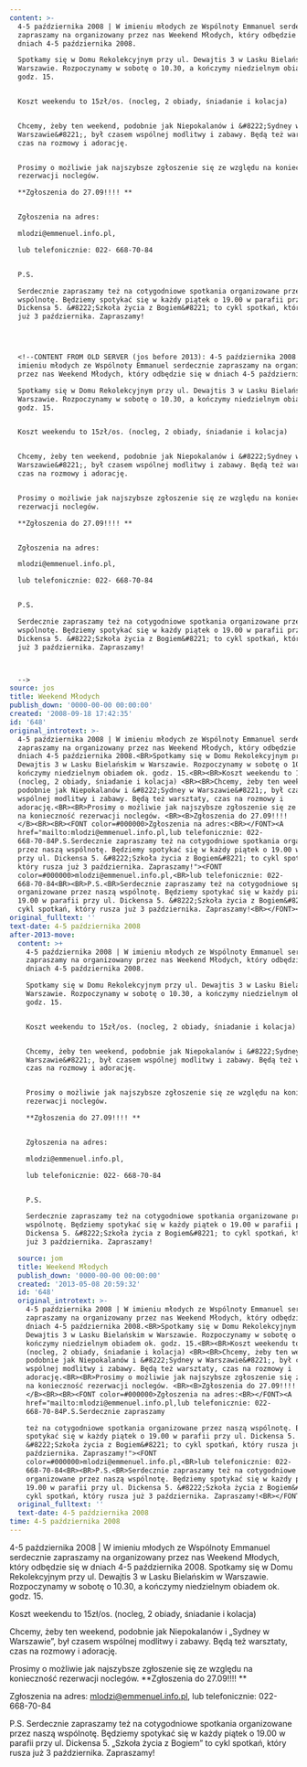 ```yaml
---
content: >-
  4-5 października 2008 | W imieniu młodych ze Wspólnoty Emmanuel serdecznie
  zapraszamy na organizowany przez nas Weekend Młodych, który odbędzie się w
  dniach 4-5 października 2008.

  Spotkamy się w Domu Rekolekcyjnym przy ul. Dewajtis 3 w Lasku Bielańskim w
  Warszawie. Rozpoczynamy w sobotę o 10.30, a kończymy niedzielnym obiadem ok.
  godz. 15.


  Koszt weekendu to 15zł/os. (nocleg, 2 obiady, śniadanie i kolacja) 


  Chcemy, żeby ten weekend, podobnie jak Niepokalanów i &#8222;Sydney w
  Warszawie&#8221;, był czasem wspólnej modlitwy i zabawy. Będą też warsztaty,
  czas na rozmowy i adorację.


  Prosimy o możliwie jak najszybsze zgłoszenie się ze względu na konieczność
  rezerwacji noclegów. 

  **Zgłoszenia do 27.09!!!! **


  Zgłoszenia na adres:

  mlodzi@emmenuel.info.pl,

  lub telefonicznie: 022- 668-70-84


  P.S.

  Serdecznie zapraszamy też na cotygodniowe spotkania organizowane przez naszą
  wspólnotę. Będziemy spotykać się w każdy piątek o 19.00 w parafii przy ul.
  Dickensa 5. &#8222;Szkoła życia z Bogiem&#8221; to cykl spotkań, który rusza
  już 3 października. Zapraszamy!




  <!--CONTENT FROM OLD SERVER (jos before 2013): 4-5 października 2008 | W
  imieniu młodych ze Wspólnoty Emmanuel serdecznie zapraszamy na organizowany
  przez nas Weekend Młodych, który odbędzie się w dniach 4-5 października 2008.

  Spotkamy się w Domu Rekolekcyjnym przy ul. Dewajtis 3 w Lasku Bielańskim w
  Warszawie. Rozpoczynamy w sobotę o 10.30, a kończymy niedzielnym obiadem ok.
  godz. 15.


  Koszt weekendu to 15zł/os. (nocleg, 2 obiady, śniadanie i kolacja) 


  Chcemy, żeby ten weekend, podobnie jak Niepokalanów i &#8222;Sydney w
  Warszawie&#8221;, był czasem wspólnej modlitwy i zabawy. Będą też warsztaty,
  czas na rozmowy i adorację.


  Prosimy o możliwie jak najszybsze zgłoszenie się ze względu na konieczność
  rezerwacji noclegów. 

  **Zgłoszenia do 27.09!!!! **


  Zgłoszenia na adres:

  mlodzi@emmenuel.info.pl,

  lub telefonicznie: 022- 668-70-84


  P.S.

  Serdecznie zapraszamy też na cotygodniowe spotkania organizowane przez naszą
  wspólnotę. Będziemy spotykać się w każdy piątek o 19.00 w parafii przy ul.
  Dickensa 5. &#8222;Szkoła życia z Bogiem&#8221; to cykl spotkań, który rusza
  już 3 października. Zapraszamy!



  -->
source: jos
title: Weekend Młodych
publish_down: '0000-00-00 00:00:00'
created: '2008-09-18 17:42:35'
id: '648'
original_introtext: >-
  4-5 października 2008 | W imieniu młodych ze Wspólnoty Emmanuel serdecznie
  zapraszamy na organizowany przez nas Weekend Młodych, który odbędzie się w
  dniach 4-5 października 2008.<BR>Spotkamy się w Domu Rekolekcyjnym przy ul.
  Dewajtis 3 w Lasku Bielańskim w Warszawie. Rozpoczynamy w sobotę o 10.30, a
  kończymy niedzielnym obiadem ok. godz. 15.<BR><BR>Koszt weekendu to 15zł/os.
  (nocleg, 2 obiady, śniadanie i kolacja) <BR><BR>Chcemy, żeby ten weekend,
  podobnie jak Niepokalanów i &#8222;Sydney w Warszawie&#8221;, był czasem
  wspólnej modlitwy i zabawy. Będą też warsztaty, czas na rozmowy i
  adorację.<BR><BR>Prosimy o możliwie jak najszybsze zgłoszenie się ze względu
  na konieczność rezerwacji noclegów. <BR><B>Zgłoszenia do 27.09!!!!
  </B><BR><BR><FONT color=#000000>Zgłoszenia na adres:<BR></FONT><A
  href="mailto:mlodzi@emmenuel.info.pl,lub telefonicznie: 022-
  668-70-84P.S.Serdecznie zapraszamy też na cotygodniowe spotkania organizowane
  przez naszą wspólnotę. Będziemy spotykać się w każdy piątek o 19.00 w parafii
  przy ul. Dickensa 5. &#8222;Szkoła życia z Bogiem&#8221; to cykl spotkań,
  który rusza już 3 października. Zapraszamy!"><FONT
  color=#000000>mlodzi@emmenuel.info.pl,<BR>lub telefonicznie: 022-
  668-70-84<BR><BR>P.S.<BR>Serdecznie zapraszamy też na cotygodniowe spotkania
  organizowane przez naszą wspólnotę. Będziemy spotykać się w każdy piątek o
  19.00 w parafii przy ul. Dickensa 5. &#8222;Szkoła życia z Bogiem&#8221; to
  cykl spotkań, który rusza już 3 października. Zapraszamy!<BR></FONT></A><BR>
original_fulltext: ''
text-date: 4-5 października 2008
after-2013-move:
  content: >+
    4-5 października 2008 | W imieniu młodych ze Wspólnoty Emmanuel serdecznie
    zapraszamy na organizowany przez nas Weekend Młodych, który odbędzie się w
    dniach 4-5 października 2008.

    Spotkamy się w Domu Rekolekcyjnym przy ul. Dewajtis 3 w Lasku Bielańskim w
    Warszawie. Rozpoczynamy w sobotę o 10.30, a kończymy niedzielnym obiadem ok.
    godz. 15.


    Koszt weekendu to 15zł/os. (nocleg, 2 obiady, śniadanie i kolacja) 


    Chcemy, żeby ten weekend, podobnie jak Niepokalanów i &#8222;Sydney w
    Warszawie&#8221;, był czasem wspólnej modlitwy i zabawy. Będą też warsztaty,
    czas na rozmowy i adorację.


    Prosimy o możliwie jak najszybsze zgłoszenie się ze względu na konieczność
    rezerwacji noclegów. 

    **Zgłoszenia do 27.09!!!! **


    Zgłoszenia na adres:

    mlodzi@emmenuel.info.pl,

    lub telefonicznie: 022- 668-70-84


    P.S.

    Serdecznie zapraszamy też na cotygodniowe spotkania organizowane przez naszą
    wspólnotę. Będziemy spotykać się w każdy piątek o 19.00 w parafii przy ul.
    Dickensa 5. &#8222;Szkoła życia z Bogiem&#8221; to cykl spotkań, który rusza
    już 3 października. Zapraszamy!

  source: jom
  title: Weekend Młodych
  publish_down: '0000-00-00 00:00:00'
  created: '2013-05-08 20:59:32'
  id: '648'
  original_introtext: >-
    4-5 października 2008 | W imieniu młodych ze Wspólnoty Emmanuel serdecznie
    zapraszamy na organizowany przez nas Weekend Młodych, który odbędzie się w
    dniach 4-5 października 2008.<BR>Spotkamy się w Domu Rekolekcyjnym przy ul.
    Dewajtis 3 w Lasku Bielańskim w Warszawie. Rozpoczynamy w sobotę o 10.30, a
    kończymy niedzielnym obiadem ok. godz. 15.<BR><BR>Koszt weekendu to 15zł/os.
    (nocleg, 2 obiady, śniadanie i kolacja) <BR><BR>Chcemy, żeby ten weekend,
    podobnie jak Niepokalanów i &#8222;Sydney w Warszawie&#8221;, był czasem
    wspólnej modlitwy i zabawy. Będą też warsztaty, czas na rozmowy i
    adorację.<BR><BR>Prosimy o możliwie jak najszybsze zgłoszenie się ze względu
    na konieczność rezerwacji noclegów. <BR><B>Zgłoszenia do 27.09!!!!
    </B><BR><BR><FONT color=#000000>Zgłoszenia na adres:<BR></FONT><A
    href="mailto:mlodzi@emmenuel.info.pl,lub telefonicznie: 022-
    668-70-84P.S.Serdecznie zapraszamy 

    też na cotygodniowe spotkania organizowane przez naszą wspólnotę. Będziemy
    spotykać się w każdy piątek o 19.00 w parafii przy ul. Dickensa 5.
    &#8222;Szkoła życia z Bogiem&#8221; to cykl spotkań, który rusza już 3
    października. Zapraszamy!"><FONT
    color=#000000>mlodzi@emmenuel.info.pl,<BR>lub telefonicznie: 022-
    668-70-84<BR><BR>P.S.<BR>Serdecznie zapraszamy też na cotygodniowe spotkania
    organizowane przez naszą wspólnotę. Będziemy spotykać się w każdy piątek o
    19.00 w parafii przy ul. Dickensa 5. &#8222;Szkoła życia z Bogiem&#8221; to
    cykl spotkań, który rusza już 3 października. Zapraszamy!<BR></FONT></A><BR>
  original_fulltext: ''
  text-date: 4-5 października 2008
time: 4-5 października 2008
---
```

4-5 października 2008 | W imieniu młodych ze Wspólnoty Emmanuel serdecznie zapraszamy na organizowany przez nas Weekend Młodych, który odbędzie się w dniach 4-5 października 2008.
Spotkamy się w Domu Rekolekcyjnym przy ul. Dewajtis 3 w Lasku Bielańskim w Warszawie. Rozpoczynamy w sobotę o 10.30, a kończymy niedzielnym obiadem ok. godz. 15.

Koszt weekendu to 15zł/os. (nocleg, 2 obiady, śniadanie i kolacja) 

Chcemy, żeby ten weekend, podobnie jak Niepokalanów i &#8222;Sydney w Warszawie&#8221;, był czasem wspólnej modlitwy i zabawy. Będą też warsztaty, czas na rozmowy i adorację.

Prosimy o możliwie jak najszybsze zgłoszenie się ze względu na konieczność rezerwacji noclegów. 
**Zgłoszenia do 27.09!!!! **

Zgłoszenia na adres:
mlodzi@emmenuel.info.pl,
lub telefonicznie: 022- 668-70-84

P.S.
Serdecznie zapraszamy też na cotygodniowe spotkania organizowane przez naszą wspólnotę. Będziemy spotykać się w każdy piątek o 19.00 w parafii przy ul. Dickensa 5. &#8222;Szkoła życia z Bogiem&#8221; to cykl spotkań, który rusza już 3 października. Zapraszamy!



<!--CONTENT FROM OLD SERVER (jos before 2013): 4-5 października 2008 | W imieniu młodych ze Wspólnoty Emmanuel serdecznie zapraszamy na organizowany przez nas Weekend Młodych, który odbędzie się w dniach 4-5 października 2008.
Spotkamy się w Domu Rekolekcyjnym przy ul. Dewajtis 3 w Lasku Bielańskim w Warszawie. Rozpoczynamy w sobotę o 10.30, a kończymy niedzielnym obiadem ok. godz. 15.

Koszt weekendu to 15zł/os. (nocleg, 2 obiady, śniadanie i kolacja) 

Chcemy, żeby ten weekend, podobnie jak Niepokalanów i &#8222;Sydney w Warszawie&#8221;, był czasem wspólnej modlitwy i zabawy. Będą też warsztaty, czas na rozmowy i adorację.

Prosimy o możliwie jak najszybsze zgłoszenie się ze względu na konieczność rezerwacji noclegów. 
**Zgłoszenia do 27.09!!!! **

Zgłoszenia na adres:
mlodzi@emmenuel.info.pl,
lub telefonicznie: 022- 668-70-84

P.S.
Serdecznie zapraszamy też na cotygodniowe spotkania organizowane przez naszą wspólnotę. Będziemy spotykać się w każdy piątek o 19.00 w parafii przy ul. Dickensa 5. &#8222;Szkoła życia z Bogiem&#8221; to cykl spotkań, który rusza już 3 października. Zapraszamy!


-->

<!--{{json:{"created_date":"2008-09-18 17:42:35","publish_down":"0000-00-00 00:00:00","id":"648"}}}-->
